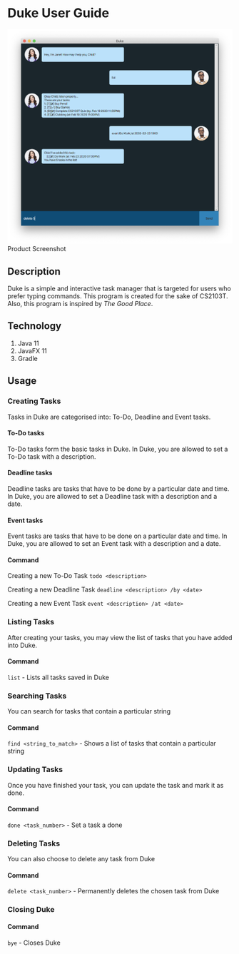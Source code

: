 # Duke User Guide

![Duke Screenshot](./Ui.png)
Product Screenshot

## Description
Duke is a simple and interactive task manager that is targeted for users who prefer typing commands. This program is created for the sake of CS2103T. Also, this program is inspired by *The Good Place*.

## Technology
1. Java 11
2. JavaFX 11
3. Gradle

## Usage

### Creating Tasks
Tasks in Duke are categorised into: To-Do, Deadline and Event tasks.

#### To-Do tasks
To-Do tasks form the basic tasks in Duke. In Duke, you are allowed to set a To-Do task with a description.

#### Deadline tasks
Deadline tasks are tasks that have to be done by a particular date and time. In Duke, you are allowed to set a Deadline task with a description and a date.

#### Event tasks
Event tasks are tasks that have to be done on a particular date and time. In Duke, you are allowed to set an Event task with a description and a date.

#### Command
Creating a new To-Do Task
```todo <description>```

Creating a new Deadline Task
```deadline <description> /by <date>```

Creating a new Event Task
```event <description> /at <date>```

### Listing Tasks
After creating your tasks, you may view the list of tasks that you have added into Duke.
#### Command
`list` - Lists all tasks saved in Duke

### Searching Tasks
You can search for tasks that contain a particular string
#### Command
`find <string_to_match>` - Shows a list of tasks that contain a particular string

### Updating Tasks
Once you have finished your task, you can update the task and mark it as done.
#### Command
`done <task_number>` - Set a task a done

### Deleting Tasks
You can also choose to delete any task from Duke
#### Command
`delete <task_number>` - Permanently deletes the chosen task from Duke

### Closing Duke
#### Command
`bye` - Closes Duke